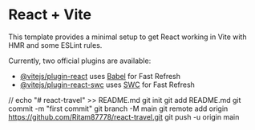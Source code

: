 # React + Vite

This template provides a minimal setup to get React working in Vite with HMR and some ESLint rules.

Currently, two official plugins are available:

- [@vitejs/plugin-react](https://github.com/vitejs/vite-plugin-react/blob/main/packages/plugin-react/README.md) uses [Babel](https://babeljs.io/) for Fast Refresh
- [@vitejs/plugin-react-swc](https://github.com/vitejs/vite-plugin-react-swc) uses [SWC](https://swc.rs/) for Fast Refresh


//
echo "# react-travel" >> README.md
git init
git add README.md
git commit -m "first commit"
git branch -M main
git remote add origin https://github.com/Ritam87778/react-travel.git
git push -u origin main